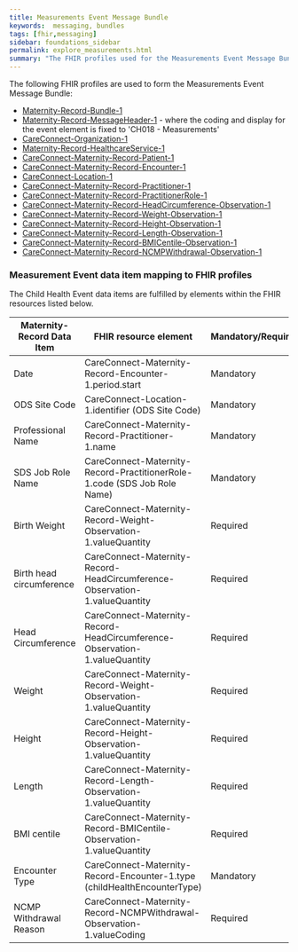 ```yaml
---
title: Measurements Event Message Bundle
keywords:  messaging, bundles
tags: [fhir,messaging]
sidebar: foundations_sidebar
permalink: explore_measurements.html
summary: "The FHIR profiles used for the Measurements Event Message Bundle"
---
```


The following FHIR profiles are used to form the Measurements Event Message Bundle:

- [Maternity-Record-Bundle-1](https://fhir.nhs.uk/STU3/StructureDefinition/Maternity-Record-Bundle-1)
- [Maternity-Record-MessageHeader-1](https://fhir.nhs.uk/STU3/StructureDefinition/Maternity-Record-MessageHeader-1) - where the coding and display for the event element is fixed to 'CH018 - Measurements'
- [CareConnect-Organization-1](https://fhir.hl7.org.uk/STU3/StructureDefinition/CareConnect-Organization-1)
- [Maternity-Record-HealthcareService-1](https://fhir.nhs.uk/STU3/StructureDefinition/Maternity-Record-HealthcareService-1)
- [CareConnect-Maternity-Record-Patient-1](https://fhir.nhs.uk/STU3/StructureDefinition/CareConnect-Maternity-Record-Patient-1)
- [CareConnect-Maternity-Record-Encounter-1](https://fhir.nhs.uk/STU3/StructureDefinition/CareConnect-Maternity-Record-Encounter-1)
- [CareConnect-Location-1](https://fhir.hl7.org.uk/STU3/StructureDefinition/CareConnect-Location-1)
- [CareConnect-Maternity-Record-Practitioner-1](https://fhir.nhs.uk/STU3/StructureDefinition/CareConnect-Maternity-Record-Practitioner-1)
- [CareConnect-Maternity-Record-PractitionerRole-1](https://fhir.nhs.uk/STU3/StructureDefinition/CareConnect-Maternity-Record-PractitionerRole-1) 
- [CareConnect-Maternity-Record-HeadCircumference-Observation-1](https://fhir.nhs.uk/STU3/StructureDefinition/CareConnect-Maternity-Record-HeadCircumference-Observation-1)
- [CareConnect-Maternity-Record-Weight-Observation-1](https://fhir.nhs.uk/STU3/StructureDefinition/CareConnect-Maternity-Record-Weight-Observation-1)
- [CareConnect-Maternity-Record-Height-Observation-1](https://fhir.nhs.uk/STU3/StructureDefinition/CareConnect-Maternity-Record-Height-Observation-1)
- [CareConnect-Maternity-Record-Length-Observation-1](https://fhir.nhs.uk/STU3/StructureDefinition/CareConnect-Maternity-Record-Length-Observation-1)
- [CareConnect-Maternity-Record-BMICentile-Observation-1](https://fhir.nhs.uk/STU3/StructureDefinition/CareConnect-Maternity-Record-BMICentile-Observation-1)
- [CareConnect-Maternity-Record-NCMPWithdrawal-Observation-1](https://fhir.nhs.uk/STU3/StructureDefinition/CareConnect-Maternity-Record-NCMPWithdrawal-Observation-1)

### Measurement Event data item mapping to FHIR profiles ###

The Child Health Event data items are fulfilled by elements within the FHIR resources listed below.
                                                                                                   
| Maternity-Record Data Item            | FHIR resource element                                         | Mandatory/Required/Optional | Note                               |
|--------------------------|---------------------------------------------------------------|-----------------------------|------------------------------------|
| Date                     | CareConnect-Maternity-Record-Encounter-1.period.start                      | Mandatory                   |                                    |
| ODS Site Code            | CareConnect-Location-1.identifier (ODS Site Code)             | Mandatory                   |                                    |
| Professional Name        | CareConnect-Maternity-Record-Practitioner-1.name                           | Mandatory                   |                                    |
| SDS Job Role Name        | CareConnect-Maternity-Record-PractitionerRole-1.code (SDS Job Role Name)   | Mandatory                   |                                    |
| Birth Weight             | CareConnect-Maternity-Record-Weight-Observation-1.valueQuantity            | Required                    | Observation.code uses SNOMED CT '364589006 - Birth weight' |
| Birth head circumference | CareConnect-Maternity-Record-HeadCircumference-Observation-1.valueQuantity | Required                    | Observation.code uses SNOMED CT '169876006 - Birth head circumference'  |
| Head Circumference       | CareConnect-Maternity-Record-HeadCircumference-Observation-1.valueQuantity | Required                    | Observation.code uses SNOMED CT '363812007 - Head circumference'  |
| Weight                   | CareConnect-Maternity-Record-Weight-Observation-1.valueQuantity            | Required                    | Observation.code uses SNOMED CT '27113001 - Body weight'  |
| Height                   | CareConnect-Maternity-Record-Height-Observation-1.valueQuantity            | Required                    |                                    |
| Length                   | CareConnect-Maternity-Record-Length-Observation-1.valueQuantity            | Required                    |                                    |
| BMI centile              | CareConnect-Maternity-Record-BMICentile-Observation-1.valueQuantity        | Required                    |                                    |
| Encounter Type           | CareConnect-Maternity-Record-Encounter-1.type (childHealthEncounterType)   | Mandatory                   |                                    |
| NCMP Withdrawal Reason   | CareConnect-Maternity-Record-NCMPWithdrawal-Observation-1.valueCoding      | Required                    |                                    |                                                                                                                                                    